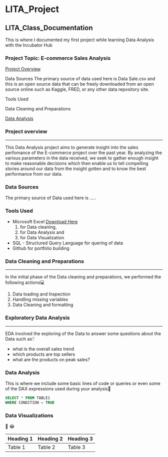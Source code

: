 # LITA_Project
## LITA_Class_Documentation
This is where I documented my first project while learning Data Analysis with the Incubator Hub
### Project Topic: E-commerce Sales Analysis

[Project Overview](#project-overview)

Data Sources
The primary source of data used here is Data Sale.csv and this is an open source data that can be freely downloaded from an open source online such as Kaggle, FRED, or any other data repository site.

Tools Used

Data Cleaning and Preparations

[Data Analysis](#data-analysis)

### Project overview
---
This Data Analysis project aims to generate insight into the sales perfomance of the E-commerce project over the past year. By analyzing the various parameters in the data received, we seek to gather enough insight to make reasonable decisions which then enable us to tell compelling stories around our data from the insight gotten and to know the best performance from our data.

### Data Sources
The primary source of Data used here is ..... 

### Tools Used
- Microsoft Excel [Download Here](https://www.microsoft.com)
    1. for Data cleaning,
    2. for Data Analysis and
    3. for Data Visualization
- SQL - Structured Query Language for quering of data
- Github for portfolio building

### Data Cleaning and Preparations
---
In the initial phase of the Data cleaning and preparations, we performed the following actions💻
1. Data loading and Inspection
2. Handling missing variables
3. Data Cleaning and formatting

### Exploratory Data Analysis
---

EDA involved the exploring of the Data to answer some questions about the Data such as❔
- what is the overall sales trend
- which products are top sellers
- what are the products on peak sales?

### Data Analysis
This is where we include some basic lines of code or queries or even some of the DAX expressions used during your analysis🤔

```SQL
SELECT * FROM TABLE1
WHERE CONDITION = TRUE
```

### Data Visualizations

💠
😂

|Heading 1|Heading 2|Heading 3|
|--------|----------|---------|
|Table 1|Table 2|Table 3|
